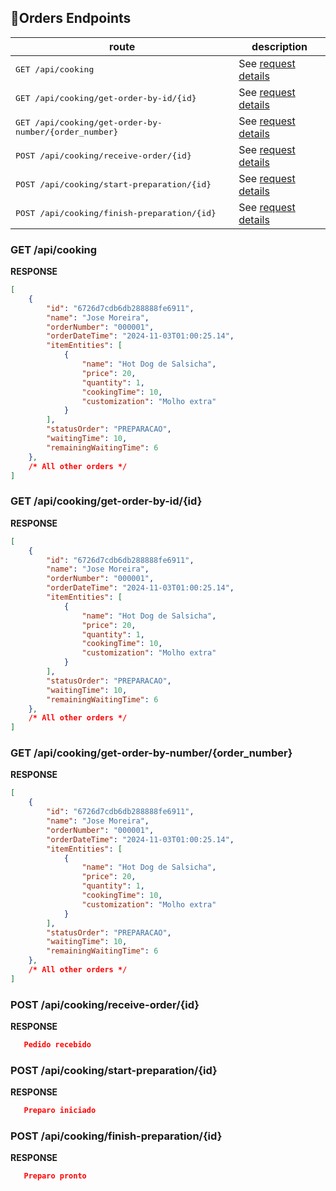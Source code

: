  
## 📍Orders Endpoints

| route               | description                                          
|----------------------|-----------------------------------------------------
| <kbd>GET /api/cooking</kbd>     | See [request details](#cooking)
| <kbd>GET /api/cooking/get-order-by-id/{id}</kbd>     |  See [request details](#get-order-by-id)
| <kbd>GET /api/cooking/get-order-by-number/{order_number}</kbd>     |See [request details](#get-order-by-number)
| <kbd>POST /api/cooking/receive-order/{id}</kbd>     | See [request details](#receive-order)
| <kbd>POST /api/cooking/start-preparation/{id}</kbd>     | See [request details](#start-preparation)
| <kbd>POST /api/cooking/finish-preparation/{id}</kbd>     | See [request details](#finish-preparation)


<h3 id="cooking">GET /api/cooking</h3>

**RESPONSE**  
```json
[
    {
        "id": "6726d7cdb6db288888fe6911",
        "name": "Jose Moreira",
        "orderNumber": "000001",
        "orderDateTime": "2024-11-03T01:00:25.14",
        "itemEntities": [
            {
                "name": "Hot Dog de Salsicha",
                "price": 20,
                "quantity": 1,
                "cookingTime": 10,
                "customization": "Molho extra"
            }
        ],
        "statusOrder": "PREPARACAO",
        "waitingTime": 10,
        "remainingWaitingTime": 6
    },
    /* All other orders */
]
```

<h3 id="get-order-by-id">GET /api/cooking/get-order-by-id/{id}</h3>

**RESPONSE**
```json
[
    {
        "id": "6726d7cdb6db288888fe6911",
        "name": "Jose Moreira",
        "orderNumber": "000001",
        "orderDateTime": "2024-11-03T01:00:25.14",
        "itemEntities": [
            {
                "name": "Hot Dog de Salsicha",
                "price": 20,
                "quantity": 1,
                "cookingTime": 10,
                "customization": "Molho extra"
            }
        ],
        "statusOrder": "PREPARACAO",
        "waitingTime": 10,
        "remainingWaitingTime": 6
    },
    /* All other orders */
]
```

<h3 id="get-order-by-number">GET /api/cooking/get-order-by-number/{order_number}</h3>

**RESPONSE**
```json
[
    {
        "id": "6726d7cdb6db288888fe6911",
        "name": "Jose Moreira",
        "orderNumber": "000001",
        "orderDateTime": "2024-11-03T01:00:25.14",
        "itemEntities": [
            {
                "name": "Hot Dog de Salsicha",
                "price": 20,
                "quantity": 1,
                "cookingTime": 10,
                "customization": "Molho extra"
            }
        ],
        "statusOrder": "PREPARACAO",
        "waitingTime": 10,
        "remainingWaitingTime": 6
    },
    /* All other orders */
]
```

<h3 id="receive-order">POST /api/cooking/receive-order/{id}</h3>

**RESPONSE**  
```json
   Pedido recebido
```

<h3 id="start-preparation">POST /api/cooking/start-preparation/{id}</h3>

**RESPONSE**  
```json
   Preparo iniciado
```

<h3 id="finish-preparation">POST /api/cooking/finish-preparation/{id}</h3>

**RESPONSE**  
```json
   Preparo pronto
```
